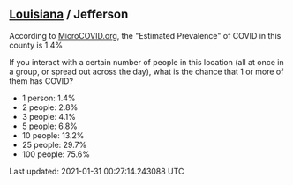 
## [Louisiana](/united-states/louisiana) / Jefferson

According to [MicroCOVID.org](http://microcovid.org),
the "Estimated Prevalence" of COVID in this county is 1.4%

If you interact with a certain number of people in this location
(all at once in a group, or spread out across the day), what is the chance that
1 or more of them has COVID?

- 1 person: 1.4%
- 2 people: 2.8%
- 3 people: 4.1%
- 5 people: 6.8%
- 10 people: 13.2%
- 25 people: 29.7%
- 100 people: 75.6%

Last updated: 2021-01-31 00:27:14.243088 UTC

